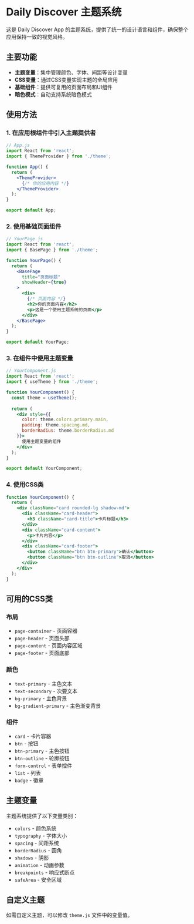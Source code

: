 # Daily Discover 主题系统

这是 Daily Discover App 的主题系统，提供了统一的设计语言和组件，确保整个应用保持一致的视觉风格。

## 主要功能

- **主题变量**：集中管理颜色、字体、间距等设计变量
- **CSS变量**：通过CSS变量实现主题的全局应用
- **基础组件**：提供可复用的页面布局和UI组件
- **暗色模式**：自动支持系统暗色模式

## 使用方法

### 1. 在应用根组件中引入主题提供者

```jsx
// App.js
import React from 'react';
import { ThemeProvider } from './theme';

function App() {
  return (
    <ThemeProvider>
      {/* 你的应用内容 */}
    </ThemeProvider>
  );
}

export default App;
```

### 2. 使用基础页面组件

```jsx
// YourPage.js
import React from 'react';
import { BasePage } from './theme';

function YourPage() {
  return (
    <BasePage 
      title="页面标题"
      showHeader={true}
    >
      <div>
        {/* 页面内容 */}
        <h2>你的页面内容</h2>
        <p>这是一个使用主题系统的页面</p>
      </div>
    </BasePage>
  );
}

export default YourPage;
```

### 3. 在组件中使用主题变量

```jsx
// YourComponent.js
import React from 'react';
import { useTheme } from './theme';

function YourComponent() {
  const theme = useTheme();
  
  return (
    <div style={{ 
      color: theme.colors.primary.main,
      padding: theme.spacing.md,
      borderRadius: theme.borderRadius.md
    }}>
      使用主题变量的组件
    </div>
  );
}

export default YourComponent;
```

### 4. 使用CSS类

```jsx
function YourComponent() {
  return (
    <div className="card rounded-lg shadow-md">
      <div className="card-header">
        <h3 className="card-title">卡片标题</h3>
      </div>
      <div className="card-content">
        <p>卡片内容</p>
      </div>
      <div className="card-footer">
        <button className="btn btn-primary">确认</button>
        <button className="btn btn-outline">取消</button>
      </div>
    </div>
  );
}
```

## 可用的CSS类

### 布局

- `page-container` - 页面容器
- `page-header` - 页面头部
- `page-content` - 页面内容区域
- `page-footer` - 页面底部

### 颜色

- `text-primary` - 主色文本
- `text-secondary` - 次要文本
- `bg-primary` - 主色背景
- `bg-gradient-primary` - 主色渐变背景

### 组件

- `card` - 卡片容器
- `btn` - 按钮
- `btn-primary` - 主色按钮
- `btn-outline` - 轮廓按钮
- `form-control` - 表单控件
- `list` - 列表
- `badge` - 徽章

## 主题变量

主题系统提供了以下变量类别：

- `colors` - 颜色系统
- `typography` - 字体大小
- `spacing` - 间距系统
- `borderRadius` - 圆角
- `shadows` - 阴影
- `animation` - 动画参数
- `breakpoints` - 响应式断点
- `safeArea` - 安全区域

## 自定义主题

如需自定义主题，可以修改 `theme.js` 文件中的变量值。 